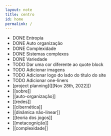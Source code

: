 ```yaml
---
layout: note
title: centro
id: home
permalink: /
---
```


- DONE Entropia
- DONE Auto organização
- DONE Complexidade
- DONE Sistemas complexos
- DONE Variedade
- TODO Dar uma cor diferente ao quote block
- TODO Adicionar imagens
- TODO Adicionar logo do lado do título do site
- TODO Adicionar one-liners
- [project planning]([[Nov 28th, 2022]])
- [[sobre]]
- [[auto-organização]]
- [[redes]]
- [[cibernética]]
- [[dinâmica não-linear]]
- [[teoria dos jogos]]
- [[metacognição]]
- [[complexidade]]